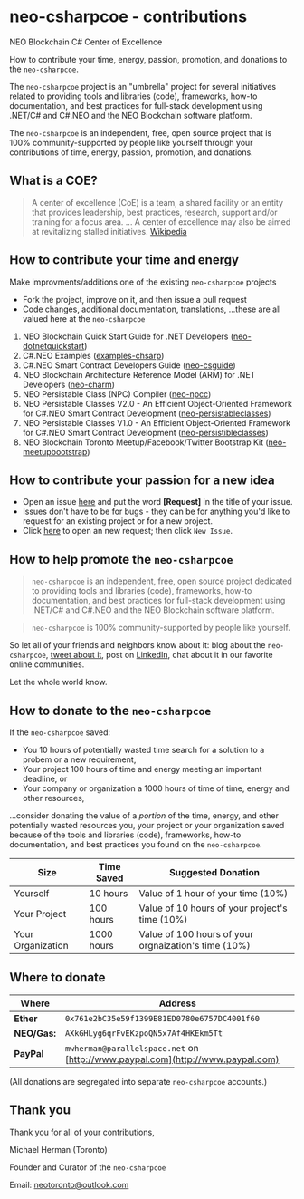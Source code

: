 # neo-csharpcoe - contributions

NEO Blockchain C# Center of Excellence

How to contribute your time, energy, passion, promotion, and donations to the `neo-csharpcoe`.

The `neo-csharpcoe` project is an "umbrella" project for several initiatives related to providing tools and libraries (code), frameworks, how-to documentation, and best practices for full-stack development using .NET/C# and C#.NEO and the NEO Blockchain software platform.

The `neo-csharpcoe` is an independent, free, open source project that is 100% community-supported by people like yourself through your contributions of time, energy, passion, promotion, and donations.

## What is a COE?

>A center of excellence (CoE) is a team, a shared facility or an entity that provides leadership, best practices, research, support and/or training for a focus area. ... A center of excellence may also be aimed at revitalizing stalled initiatives. [Wikipedia](https://en.wikipedia.org/wiki/Center_of_excellence)

## How to contribute your time and energy

Make improvments/additions one of the existing `neo-csharpcoe` projects

* Fork the project, improve on it, and then issue a pull request
* Code changes, additional documentation, translations, ...these are all valued here at the `neo-csharpcoe`

1. NEO Blockchain Quick Start Guide for .NET Developers ([neo-dotnetquickstart](https://github.com/mwherman2000/neo-dotnetquickstart))
2. C#.NEO Examples ([examples-chsarp](https://github.com/mwherman2000/examples-csharp))
3. C#.NEO Smart Contract Developers Guide ([neo-csguide](https://github.com/mwherman2000/neo-csguide))
4. NEO Blockchain Architecture Reference Model (ARM) for .NET Developers ([neo-charm](https://github.com/mwherman2000/neo-charm))
5. NEO Persistable Class (NPC) Compiler ([neo-npcc](https://github.com/mwherman2000/neo-npcc))
6. NEO Persistable Classes V2.0 - An Efficient Object-Oriented Framework for C#.NEO Smart Contract Development ([neo-persistableclasses](https://github.com/mwherman2000/neo-persistableclasses))
7. NEO Persistable Classes V1.0 - An Efficient Object-Oriented Framework for C#.NEO Smart Contract Development ([neo-persistibleclasses](https://github.com/mwherman2000/neo-persistibleclasses))
8. NEO Blockchain Toronto Meetup/Facebook/Twitter Bootstrap Kit ([neo-meetupbootstrap](https://github.com/mwherman2000/neo-meetupbootstrap))

## How to contribute your passion for a new idea

* Open an issue [here](https://github.com/mwherman2000/neo-csharpcoe/issues) and put the word **[Request]** in the title of your issue.
* Issues don't have to be for bugs - they can be for anything you'd like to request for an existing project or for a new project.
* Click [here](https://github.com/mwherman2000/neo-csharpcoe/issues) to open an new request; then click `New Issue`.

## How to help promote the `neo-csharpcoe`

> `neo-csharpcoe` is an independent, free, open source project dedicated to providing tools and libraries (code), frameworks, how-to documentation, and best practices for full-stack development using .NET/C# and C#.NEO and the NEO Blockchain software platform.

> `neo-csharpcoe` is 100% community-supported by people like yourself.

So let all of your friends and neighbors know about it: blog about the `neo-csharpcoe`, [tweet about it](http://www.twitter.com), post on [LinkedIn](http://linkedin.com), chat about it in our favorite online communities.

Let the whole world know.

## How to donate to the `neo-csharpcoe`

If the `neo-csharpcoe` saved:
* You 10 hours of potentially wasted time search for a solution to a probem or a new requirement,
* Your project 100 hours of time and energy meeting an important deadline, or
* Your company or organization a 1000 hours of time of time, energy and other resources,

...consider donating the value of a *portion* of the time, energy, and other potentially wasted resources you, your project or your organization saved because of the tools and libraries (code), frameworks, how-to documentation, and best practices you found on the `neo-csharpcoe`.

| Size | Time Saved | Suggested Donation |
| ---- | ---------- | ------------------ |
| Yourself | 10 hours | Value of 1 hour of your time (10%) |
| Your Project | 100 hours | Value of 10 hours of your project's time (10%) |
| Your Organization | 1000 hours | Value of 100 hours of your orgnaization's time (10%) |

## Where to donate

| Where | Address |
| ----- | ------- |
|**Ether** | `0x761e2bC35e59f1399E81ED0780e6757DC4001f60` |
| **NEO/Gas:** | `AXkGHLyg6qrFvEKzpoQN5x7Af4HKEkm5Tt` |
| **PayPal** | `mwherman@parallelspace.net` on [http://www.paypal.com](http://www.paypal.com)|

(All donations are segregated into separate `neo-csharpcoe` accounts.)

## Thank you

Thank you for all of your contributions,

Michael Herman (Toronto)

Founder and Curator of the `neo-csharpcoe`

Email: [neotoronto@outlook.com](mailto:neotoronto@outlook.com)
